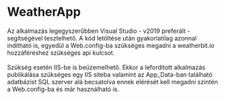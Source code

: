 # WeatherApp

Az alkalmazás legegyszerűbben Visual Studio - v2019 preferált - segítségével tesztelhető.
A kód letöltése után gyakorlatilag azonnal indítható is,
egyedül a Web.config-ba szükséges megadni a weatherbit.io hozzáféréshez szükséges api kulcsot.
<br><br>
Szükség esetén IIS-be is beüzemelhető. 
Ekkor a lefordított alkalmazás publikálása szükséges egy IIS siteba valamint az App_Data-ban található adatbázist SQL szerver alá becsatolva ennek elérését kell megadni szintén a Web.config-ba és már használható is.
